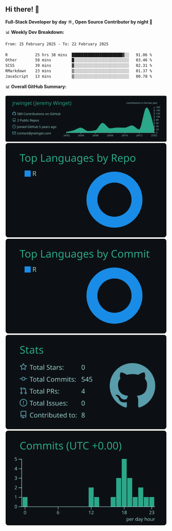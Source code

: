 ## Hi there! 👋

**Full-Stack Developer by day ☀️, Open Source Contributor by night 🌙**

📊 **Weekly Dev Breakdown:**
<!--START_SECTION:waka-->

```txt
From: 15 February 2025 - To: 22 February 2025

R            25 hrs 38 mins  ██████████████████████▓░░   91.06 %
Other        58 mins         █░░░░░░░░░░░░░░░░░░░░░░░░   03.46 %
SCSS         39 mins         ▓░░░░░░░░░░░░░░░░░░░░░░░░   02.31 %
RMarkdown    23 mins         ▒░░░░░░░░░░░░░░░░░░░░░░░░   01.37 %
JavaScript   13 mins         ▒░░░░░░░░░░░░░░░░░░░░░░░░   00.78 %
```

<!--END_SECTION:waka-->

📊 **Overall GitHub Summary:**

[![](https://raw.githubusercontent.com/jrwinget/jrwinget/main/profile-summary-card-output/gotham/0-profile-details.svg)](https://github.com/vn7n24fzkq/github-profile-summary-cards)
[![](https://raw.githubusercontent.com/jrwinget/jrwinget/main/profile-summary-card-output/gotham/1-repos-per-language.svg)](https://github.com/vn7n24fzkq/github-profile-summary-cards) [![](https://raw.githubusercontent.com/jrwinget/jrwinget/main/profile-summary-card-output/gotham/2-most-commit-language.svg)](https://github.com/vn7n24fzkq/github-profile-summary-cards)
[![](https://raw.githubusercontent.com/jrwinget/jrwinget/main/profile-summary-card-output/gotham/3-stats.svg)](https://github.com/vn7n24fzkq/github-profile-summary-cards) [![](https://raw.githubusercontent.com/jrwinget/jrwinget/main/profile-summary-card-output/gotham/4-productive-time.svg)](https://github.com/vn7n24fzkq/github-profile-summary-cards)
